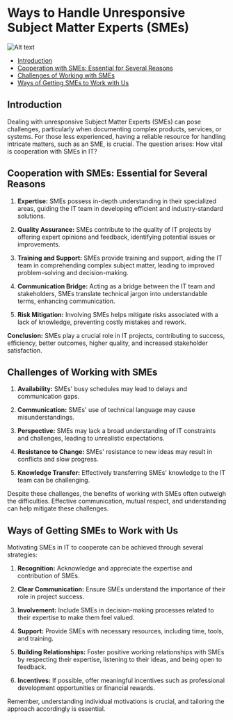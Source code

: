 # Ways to Handle Unresponsive Subject Matter Experts (SMEs) <!-- omit in toc -->
![Alt text](aa246608b3b3fe34728bd118d7d0e938-1.jpg)
- [Introduction](#introduction)
- [Cooperation with SMEs: Essential for Several Reasons](#cooperation-with-smes-essential-for-several-reasons)
- [Challenges of Working with SMEs](#challenges-of-working-with-smes)
- [Ways of Getting SMEs to Work with Us](#ways-of-getting-smes-to-work-with-us)

## Introduction

Dealing with unresponsive Subject Matter Experts (SMEs) can pose challenges, particularly when documenting complex products, services, or systems. For those less experienced, having a reliable resource for handling intricate matters, such as an SME, is crucial. The question arises: How vital is cooperation with SMEs in IT?

## Cooperation with SMEs: Essential for Several Reasons

1. **Expertise:** SMEs possess in-depth understanding in their specialized areas, guiding the IT team in developing efficient and industry-standard solutions.

2. **Quality Assurance:** SMEs contribute to the quality of IT projects by offering expert opinions and feedback, identifying potential issues or improvements.

3. **Training and Support:** SMEs provide training and support, aiding the IT team in comprehending complex subject matter, leading to improved problem-solving and decision-making.

4. **Communication Bridge:** Acting as a bridge between the IT team and stakeholders, SMEs translate technical jargon into understandable terms, enhancing communication.

5. **Risk Mitigation:** Involving SMEs helps mitigate risks associated with a lack of knowledge, preventing costly mistakes and rework.

**Conclusion:**
SMEs play a crucial role in IT projects, contributing to success, efficiency, better outcomes, higher quality, and increased stakeholder satisfaction.

## Challenges of Working with SMEs

1. **Availability:** SMEs' busy schedules may lead to delays and communication gaps.

2. **Communication:** SMEs' use of technical language may cause misunderstandings.

3. **Perspective:** SMEs may lack a broad understanding of IT constraints and challenges, leading to unrealistic expectations.

4. **Resistance to Change:** SMEs' resistance to new ideas may result in conflicts and slow progress.

5. **Knowledge Transfer:** Effectively transferring SMEs' knowledge to the IT team can be challenging.

Despite these challenges, the benefits of working with SMEs often outweigh the difficulties. Effective communication, mutual respect, and understanding can help mitigate these challenges.

## Ways of Getting SMEs to Work with Us

Motivating SMEs in IT to cooperate can be achieved through several strategies:

1. **Recognition:** Acknowledge and appreciate the expertise and contribution of SMEs.

2. **Clear Communication:** Ensure SMEs understand the importance of their role in project success.

3. **Involvement:** Include SMEs in decision-making processes related to their expertise to make them feel valued.

4. **Support:** Provide SMEs with necessary resources, including time, tools, and training.

5. **Building Relationships:** Foster positive working relationships with SMEs by respecting their expertise, listening to their ideas, and being open to feedback.

6. **Incentives:** If possible, offer meaningful incentives such as professional development opportunities or financial rewards.

Remember, understanding individual motivations is crucial, and tailoring the approach accordingly is essential.

